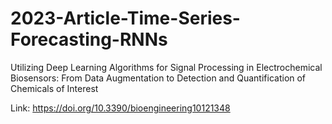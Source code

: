 # 2023-Article-Time-Series-Forecasting-RNNs

Utilizing Deep Learning Algorithms for Signal Processing in Electrochemical Biosensors: From Data Augmentation to Detection and Quantification of Chemicals of Interest

Link: https://doi.org/10.3390/bioengineering10121348

